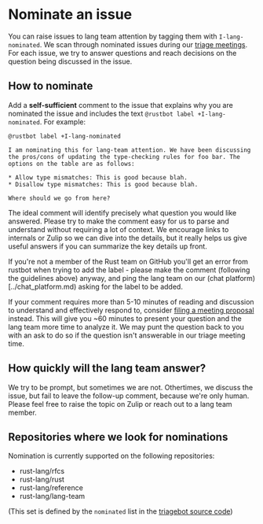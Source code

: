 # Nominate an issue

You can raise issues to lang team attention by tagging them with `I-lang-nominated`. We scan through nominated issues during our [triage meetings](../meetings/triage.md). For each issue, we try to answer questions and reach decisions on the question being discussed in the issue.

## How to nominate

Add a **self-sufficient** comment to the issue that explains why you are nominated the issue and includes the text `@rustbot label +I-lang-nominated`. For example:

```
@rustbot label +I-lang-nominated

I am nominating this for lang-team attention. We have been discussing the pros/cons of updating the type-checking rules for foo bar. The options on the table are as follows:

* Allow type mismatches: This is good because blah.
* Disallow type mismatches: This is good because blah.

Where should we go from here?
```

The ideal comment will identify precisely what question you would like answered. Please try to make the comment easy for us to parse and understand without requiring a lot of context. We encourage links to internals or Zulip so we can dive into the details, but it really helps us give useful answers if you can summarize the key details up front.

If you're not a member of the Rust team on GitHub you'll get an error from rustbot when trying to add the label - please make the comment (following the guidelines above) anyway, and ping the lang team on our (chat platform)[../chat_platform.md) asking for the label to be added.

If your comment requires more than 5-10 minutes of reading and discussion to understand and effectively respond to, consider [filing a meeting proposal](./design_meeting.md) instead. This will give you ~60 minutes to present your question and the lang team more time to analyze it. We may punt the question back to you with an ask to do so if the question isn't answerable in our triage meeting time.

## How quickly will the lang team answer?

We try to be prompt, but sometimes we are not. Othertimes, we discuss the issue, but fail to leave the follow-up comment, because we're only human. Please feel free to raise the topic on Zulip or reach out to a lang team member.

## Repositories where we look for nominations

Nomination is currently supported on the following repositories:

- rust-lang/rfcs
- rust-lang/rust
- rust-lang/reference
- rust-lang/lang-team

(This set is defined by the `nominated` list in the [triagebot source code](https://github.com/rust-lang/triagebot/blob/master/src/agenda.rs))



[rustbot]: https://github.com/rust-lang/triagebot/wiki
